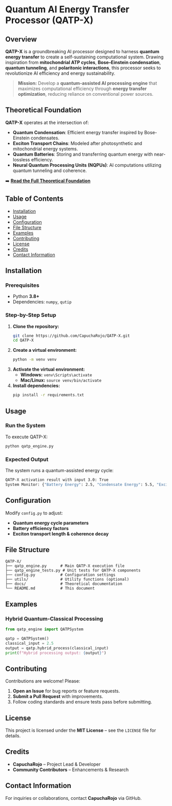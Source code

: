 # **Quantum AI Energy Transfer Processor (QATP-X)**

## **Overview**
**QATP-X** is a groundbreaking AI processor designed to harness **quantum energy transfer** to create a self-sustaining computational system. Drawing inspiration from **mitochondrial ATP cycles**, **Bose–Einstein condensation**, **quantum tunneling**, and **polaritonic interactions**, this processor seeks to revolutionize AI efficiency and energy sustainability.

> **Mission:** Develop a **quantum-assisted AI processing engine** that maximizes computational efficiency through **energy transfer optimization**, reducing reliance on conventional power sources.

## **Theoretical Foundation**
**QATP-X** operates at the intersection of:
- **Quantum Condensation**: Efficient energy transfer inspired by Bose-Einstein condensates.
- **Exciton Transport Chains**: Modeled after photosynthetic and mitochondrial energy systems.
- **Quantum Batteries**: Storing and transferring quantum energy with near-lossless efficiency.
- **Neural Quantum Processing Units (NQPUs)**: AI computations utilizing quantum tunneling and coherence.

➡️ **[Read the Full Theoretical Foundation](docs/QATP-X_Theory.md)**

## **Table of Contents**
- [Installation](#installation)
- [Usage](#usage)
- [Configuration](#configuration)
- [File Structure](#file-structure)
- [Examples](#examples)
- [Contributing](#contributing)
- [License](#license)
- [Credits](#credits)
- [Contact Information](#contact-information)

## **Installation**

### **Prerequisites**
- Python **3.8+**
- Dependencies: `numpy`, `qutip`

### **Step-by-Step Setup**
1. **Clone the repository:**
   ```sh
   git clone https://github.com/CapuchaRojo/QATP-X.git
   cd QATP-X
   ```
2. **Create a virtual environment:**
   ```sh
   python -m venv venv
   ```
3. **Activate the virtual environment:**
   - **Windows:** `venv\Scripts\activate`
   - **Mac/Linux:** `source venv/bin/activate`
4. **Install dependencies:**
   ```sh
   pip install -r requirements.txt
   ```

## **Usage**

### **Run the System**
To execute QATP-X:
```sh
python qatp_engine.py
```

### **Expected Output**
The system runs a quantum-assisted energy cycle:
```sh
QATP-X activation result with input 3.0: True
System Monitor: {"Battery Energy": 2.5, "Condensate Energy": 5.5, "Exciton Chain State": [...], "NQPU State": 1.0}
```

## **Configuration**
Modify `config.py` to adjust:
- **Quantum energy cycle parameters**
- **Battery efficiency factors**
- **Exciton transport length & coherence decay**

## **File Structure**
```
QATP-X/
├── qatp_engine.py      # Main QATP-X execution file
├── qatp_engine_tests.py # Unit tests for QATP-X components
├── config.py           # Configuration settings
├── utils/              # Utility functions (optional)
├── docs/               # Theoretical documentation
└── README.md           # This document
```

## **Examples**

### **Hybrid Quantum-Classical Processing**
```python
from qatp_engine import QATPSystem

qatp = QATPSystem()
classical_input = 2.5
output = qatp.hybrid_process(classical_input)
print(f"Hybrid processing output: {output}")
```

## **Contributing**
Contributions are welcome! Please:
1. **Open an Issue** for bug reports or feature requests.
2. **Submit a Pull Request** with improvements.
3. Follow coding standards and ensure tests pass before submitting.

## **License**
This project is licensed under the **MIT License** – see the `LICENSE` file for details.

## **Credits**
- **CapuchaRojo** – Project Lead & Developer
- **Community Contributors** – Enhancements & Research

## **Contact Information**
For inquiries or collaborations, contact **CapuchaRojo** via GitHub.

